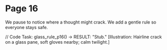 # Page 16

We pause to notice where a thought might crack.
We add a gentle rule so everyone stays safe.

// Code Task: glass_rule_p16() → RESULT: "Stub."
[Illustration: Hairline crack on a glass pane, soft gloves nearby; calm twilight.]
